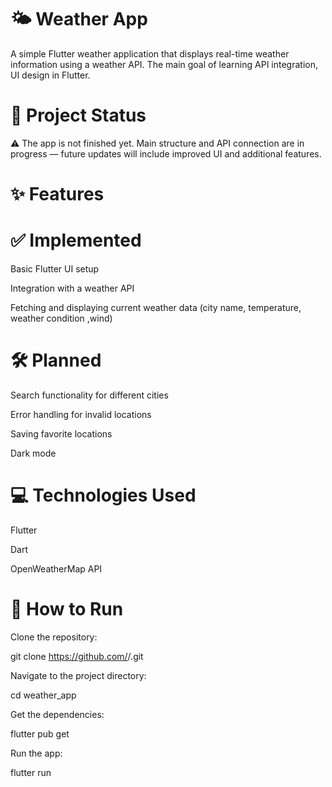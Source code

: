 # 🌤️ Weather App

A simple Flutter weather application that displays real-time weather information using a weather API.
The main goal of learning API integration, UI design in Flutter.

# 🚧 Project Status

⚠️ The app is not finished yet.
Main structure and API connection are in progress — future updates will include improved UI and additional features.

# ✨ Features
# ✅ Implemented

Basic Flutter UI setup

Integration with a weather API

Fetching and displaying current weather data (city name, temperature, weather condition  ,wind)

# 🛠️ Planned

Search functionality for different cities

Error handling for invalid locations

Saving favorite locations

Dark mode

# 💻 Technologies Used

Flutter

Dart

OpenWeatherMap API

# 🧩 How to Run

Clone the repository:

git clone https://github.com/<your-username>/<repo-name>.git


Navigate to the project directory:

cd weather_app


Get the dependencies:

flutter pub get


Run the app:

flutter run
